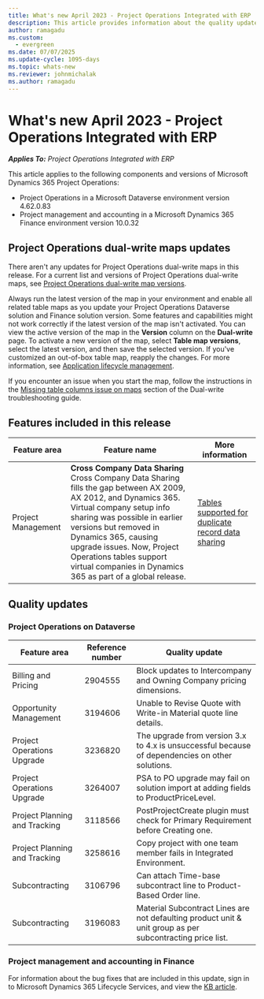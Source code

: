 ```yaml
---
title: What's new April 2023 - Project Operations Integrated with ERP
description: This article provides information about the quality updates that are available in the April 2023 release of Microsoft Dynamics 365 Project Operations Integrated with ERP.
author: ramagadu
ms.custom:
  - evergreen
ms.date: 07/07/2025
ms.update-cycle: 1095-days
ms.topic: whats-new
ms.reviewer: johnmichalak 
ms.author: ramagadu
---
```


# What's new April 2023 - Project Operations Integrated with ERP

_**Applies To:** Project Operations Integrated with ERP_

This article applies to the following components and versions of Microsoft Dynamics 365 Project Operations:

- Project Operations in a Microsoft Dataverse environment version 4.62.0.83
- Project management and accounting in a Microsoft Dynamics 365 Finance environment version 10.0.32

## Project Operations dual-write maps updates

There aren't any updates for Project Operations dual-write maps in this release. For a current list and versions of Project Operations dual-write maps, see [Project Operations dual-write map versions](../environment/resource-dual-write-maps.md).

Always run the latest version of the map in your environment and enable all related table maps as you update your Project Operations Dataverse solution and Finance solution version. Some features and capabilities might not work correctly if the latest version of the map isn't activated. You can view the active version of the map in the **Version** column on the **Dual-write** page. To activate a new version of the map, select **Table map versions**, select the latest version, and then save the selected version. If you've customized an out-of-box table map, reapply the changes. For more information, see [Application lifecycle management](/dynamics365/fin-ops-core/dev-itpro/data-entities/dual-write/app-lifecycle-management).

If you encounter an issue when you start the map, follow the instructions in the [Missing table columns issue on maps](/dynamics365/fin-ops-core/dev-itpro/data-entities/dual-write/dual-write-troubleshooting-finops-upgrades#missing-table-columns-issue-on-maps) section of the Dual-write troubleshooting guide.

## Features included in this release

| Feature area | Feature name | More information |
| --- | --- | --- |
| Project Management | **Cross Company Data Sharing**</br>Cross Company Data Sharing fills the gap between AX 2009, AX 2012, and Dynamics 365. Virtual company setup info sharing was possible in earlier versions but removed in Dynamics 365, causing upgrade issues. Now, Project Operations tables support virtual companies in Dynamics 365 as part of a global release. | [Tables supported for duplicate record data sharing](/dynamics365/fin-ops-core/dev-itpro/sysadmin/drs-srs-tables) |

## Quality updates

### Project Operations on Dataverse

| Feature area | Reference number | Quality update |
| --- | --- | --- |
|Billing and Pricing|2904555|Block updates to Intercompany and Owning Company pricing dimensions.|
|Opportunity Management|3194606|Unable to Revise Quote with Write-in Material quote line details.|
|Project Operations Upgrade|3236820|The upgrade from version 3.x to 4.x is unsuccessful because of dependencies on other solutions.|
|Project Operations Upgrade|3264007|PSA to PO upgrade may fail on solution import at adding fields to ProductPriceLevel.|
|Project Planning and Tracking|3118566|PostProjectCreate plugin must check for Primary Requirement before Creating one.|
|Project Planning and Tracking|3258616|Copy project with one team member fails in Integrated Environment.|
|Subcontracting|3106796|Can attach Time-base subcontract line to Product-Based Order line.|
|Subcontracting|3196083|Material Subcontract Lines are not defaulting product unit & unit group as per subcontracting price list.|

### Project management and accounting in Finance

For information about the bug fixes that are included in this update, sign in to Microsoft Dynamics 365 Lifecycle Services, and view the [KB article](https://fix.lcs.dynamics.com/Issue/Details?bugId=787268).
